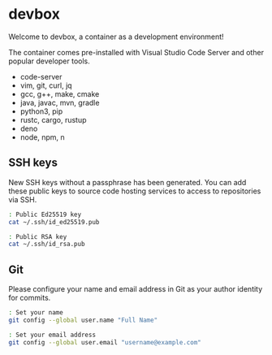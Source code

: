 # devbox

Welcome to devbox, a container as a development environment!

The container comes pre-installed with Visual Studio Code Server and other popular developer tools.

- code-server
- vim, git, curl, jq
- gcc, g++, make, cmake
- java, javac, mvn, gradle
- python3, pip
- rustc, cargo, rustup
- deno
- node, npm, n

## SSH keys

New SSH keys without a passphrase has been generated.
You can add these public keys to source code hosting services to access to repositories via SSH.

```sh
: Public Ed25519 key
cat ~/.ssh/id_ed25519.pub

: Public RSA key
cat ~/.ssh/id_rsa.pub
```

## Git

Please configure your name and email address in Git as your author identity for commits.

```sh
: Set your name
git config --global user.name "Full Name"

: Set your email address
git config --global user.email "username@example.com"
```
